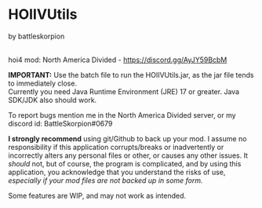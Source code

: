 # <h1> HOIIVUtils </h1>

by battleskorpion

<br> hoi4 mod: North America Divided - <hyperlink> https://discord.gg/AyJY59BcbM </hyperlink> 

<b>IMPORTANT:</b> Use the batch file to run the HOIIVUtils.jar, as the jar file tends to immediately close.
<br> Currently you need Java Runtime Environment (JRE) 17 or greater. Java SDK/JDK also should work.

To report bugs mention me in the North America Divided server, or my discord id: BattleSkorpion#0679

<b>I  strongly recommend</b>  using git/Github to back up your mod. I assume no responsibility if
this application corrupts/breaks or inadvertently or incorrectly alters any personal files or other, or 
causes any other issues. It <i>should</i> not, but of course, the program is complicated, and by using this 
application, you acknowledge that you understand the risks of use, <i> especially if your mod files are not
backed up in some form.</i>

Some features are WIP, and may not work as intended. 
